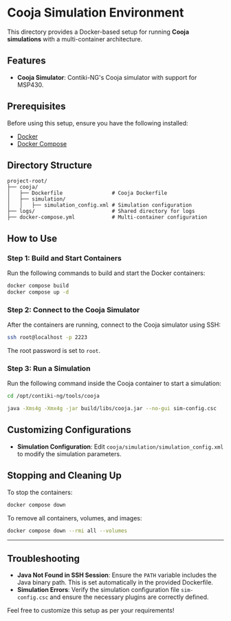 # Cooja Simulation Environment

This directory provides a Docker-based setup for running **Cooja simulations** with a multi-container architecture.

## Features

- **Cooja Simulator**: Contiki-NG's Cooja simulator with support for MSP430.

## Prerequisites

Before using this setup, ensure you have the following installed:

- [Docker](https://www.docker.com/)
- [Docker Compose](https://docs.docker.com/compose/)

## Directory Structure

```
project-root/
├── cooja/
│   ├── Dockerfile                # Cooja Dockerfile
│   ├── simulation/
│   │   ├── simulation_config.xml # Simulation configuration
├── logs/                         # Shared directory for logs
├── docker-compose.yml            # Multi-container configuration
```

## How to Use

### Step 1: Build and Start Containers
Run the following commands to build and start the Docker containers:

```bash
docker compose build
docker compose up -d
```

### Step 2: Connect to the Cooja Simulator
After the containers are running, connect to the Cooja simulator using SSH:

```bash
ssh root@localhost -p 2223
```

The root password is set to `root`.

### Step 3: Run a Simulation
Run the following command inside the Cooja container to start a simulation:

```bash
cd /opt/contiki-ng/tools/cooja
```

```bash
java -Xms4g -Xmx4g -jar build/libs/cooja.jar --no-gui sim-config.csc
```

## Customizing Configurations

- **Simulation Configuration**: Edit `cooja/simulation/simulation_config.xml` to modify the simulation parameters.

## Stopping and Cleaning Up

To stop the containers:

```bash
docker compose down
```

To remove all containers, volumes, and images:

```bash
docker compose down --rmi all --volumes
```

---

## Troubleshooting

- **Java Not Found in SSH Session**: Ensure the `PATH` variable includes the Java binary path. This is set automatically in the provided Dockerfile.
- **Simulation Errors**: Verify the simulation configuration file `sim-config.csc` and ensure the necessary plugins are correctly defined.

Feel free to customize this setup as per your requirements!